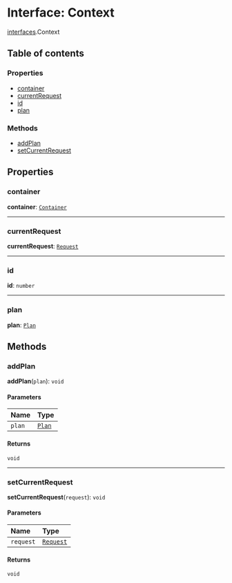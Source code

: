 # Interface: Context

[interfaces](/auto-docs/editor/modules/interfaces.md).Context

## Table of contents

### Properties

* [container](/auto-docs/editor/interfaces/interfaces.Context.md#container)
* [currentRequest](/auto-docs/editor/interfaces/interfaces.Context.md#currentrequest)
* [id](/auto-docs/editor/interfaces/interfaces.Context.md#id)
* [plan](/auto-docs/editor/interfaces/interfaces.Context.md#plan)

### Methods

* [addPlan](/auto-docs/editor/interfaces/interfaces.Context.md#addplan)
* [setCurrentRequest](/auto-docs/editor/interfaces/interfaces.Context.md#setcurrentrequest)

## Properties

### container

**container**: [`Container`](/auto-docs/editor/interfaces/interfaces.Container.md)

***

### currentRequest

**currentRequest**: [`Request`](/auto-docs/editor/interfaces/interfaces.Request.md)

***

### id

**id**: `number`

***

### plan

**plan**: [`Plan`](/auto-docs/editor/interfaces/interfaces.Plan.md)

## Methods

### addPlan

**addPlan**(`plan`): `void`

#### Parameters

| Name | Type |
| :------ | :------ |
| `plan` | [`Plan`](/auto-docs/editor/interfaces/interfaces.Plan.md) |

#### Returns

`void`

***

### setCurrentRequest

**setCurrentRequest**(`request`): `void`

#### Parameters

| Name | Type |
| :------ | :------ |
| `request` | [`Request`](/auto-docs/editor/interfaces/interfaces.Request.md) |

#### Returns

`void`
